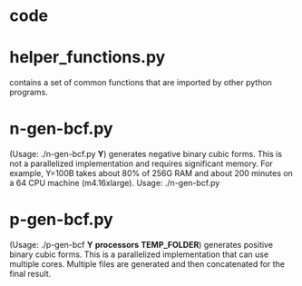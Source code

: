 # code
<h1>helper_functions.py</h1>

contains a set of common functions that are imported by other python programs.

<h1>n-gen-bcf.py </h1>
(Usage: ./n-gen-bcf.py <b>Y</b>)
generates negative binary cubic forms. This is not a parallelized implementation and requires significant memory. For example, Y=100B takes about 80% of 256G RAM and about 200 minutes on a 64 CPU machine (m4.16xlarge). Usage: ./n-gen-bcf.py <Y>

<h1>p-gen-bcf.py</h1>
(Usage: ./p-gen-bcf <b>Y</b> <b>processors</b> <b>TEMP_FOLDER</b>)
generates positive binary cubic forms. This is a parallelized implementation that can use multiple cores. Multiple files are generated and then concatenated for the final result.


